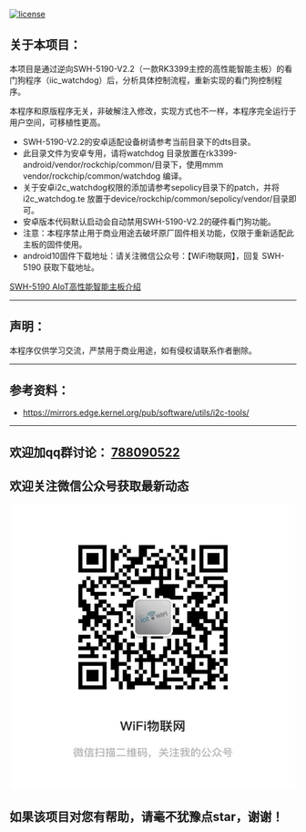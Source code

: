 [![license][1]][2]

[1]: https://img.shields.io/badge/license-GPLV3-brightgreen.svg?style=plastic
[2]: https://github.com/Mleaf/rk3399/blob/main/COPYING.LGPL

## 关于本项目：
本项目是通过逆向SWH-5190-V2.2（一款RK3399主控的高性能智能主板）的看门狗程序（iic_watchdog）后，分析具体控制流程，重新实现的看门狗控制程序。

本程序和原版程序无关，非破解注入修改，实现方式也不一样，本程序完全运行于用户空间，可移植性更高。

- SWH-5190-V2.2的安卓适配设备树请参考当前目录下的dts目录。
- 此目录文件为安卓专用，请将watchdog 目录放置在rk3399-android/vendor/rockchip/common/目录下，使用mmm vendor/rockchip/common/watchdog 编译。
- 关于安卓i2c_watchdog权限的添加请参考sepolicy目录下的patch，并将 i2c_watchdog.te 放置于device/rockchip/common/sepolicy/vendor/目录即可。
- 安卓版本代码默认启动会自动禁用SWH-5190-V2.2的硬件看门狗功能。
- 注意：本程序禁止用于商业用途去破坏原厂固件相关功能，仅限于重新适配此主板的固件使用。
- android10固件下载地址：请关注微信公众号：【WiFi物联网】，回复 SWH-5190 获取下载地址。

[SWH-5190 AIoT高性能智能主板介绍](http://www.njxwst.com/html/Androidboard/SWH/246.html)

---

## 声明：

本程序仅供学习交流，严禁用于商业用途，如有侵权请联系作者删除。

----

## 参考资料：

- https://mirrors.edge.kernel.org/pub/software/utils/i2c-tools/


----


## 欢迎加qq群讨论： [788090522](https://jq.qq.com/?_wv=1027&k=xVAMKfKH)

## 欢迎关注微信公众号获取最新动态
<p align="center">
<img 
    src="../../wx.png" 
    width="500" height="500" border="0" alt="wx">
</p>


## 如果该项目对您有帮助，请毫不犹豫点star，谢谢！
